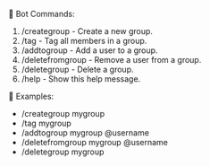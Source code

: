🤖 Bot Commands:

1. /creategroup <groupname> - Create a new group.
2. /tag <groupname> - Tag all members in a group.
3. /addtogroup <groupname> <username> - Add a user to a group.
4. /deletefromgroup <groupname> <username> - Remove a user from a group.
5. /deletegroup <groupname> - Delete a group.
6. /help - Show this help message.

📝 Examples:
- /creategroup mygroup
- /tag mygroup
- /addtogroup mygroup @username
- /deletefromgroup mygroup @username
- /deletegroup mygroup
